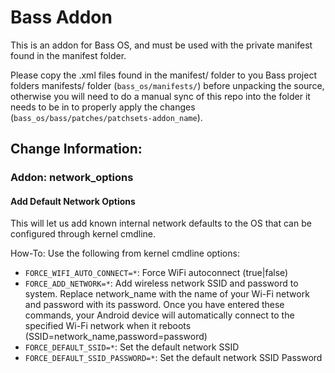 # Bass Addon

This is an addon for Bass OS, and must be used with the private manifest found in the manifest folder. 

Please copy the .xml files found in the manifest/ folder to you Bass project folders manifests/ folder (`bass_os/manifests/`) before unpacking the source, otherwise you will need to do a manual sync of this repo into the folder it needs to be in to properly apply the changes (`bass_os/bass/patches/patchsets-addon_name`).

## Change Information:

### Addon: network_options

#### Add Default Network Options

This will let us add known internal network defaults to the OS that can be configured through kernel cmdline.

How-To:
Use the following from kernel cmdline options:
* `FORCE_WIFI_AUTO_CONNECT=*`: Force WiFi autoconnect (true|false)
* `FORCE_ADD_NETWORK=*`: Add wireless network SSID and password to system. Replace network_name with the name of your Wi-Fi network and password with its password. Once you have entered these commands, your Android device will automatically connect to the specified Wi-Fi network when it reboots (SSID=network_name,password=password)
* `FORCE_DEFAULT_SSID=*`: Set the default network SSID
* `FORCE_DEFAULT_SSID_PASSWORD=*`: Set the default network SSID Password
